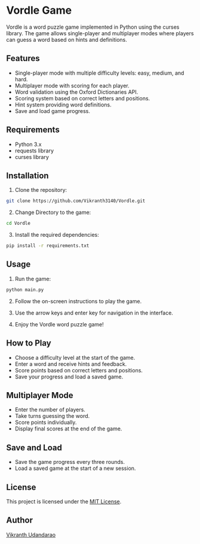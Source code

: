 Vordle Game
===========

Vordle is a word puzzle game implemented in Python using the curses library. The game allows single-player and multiplayer modes where players can guess a word based on hints and definitions.

Features
--------

*   Single-player mode with multiple difficulty levels: easy, medium, and hard.
*   Multiplayer mode with scoring for each player.
*   Word validation using the Oxford Dictionaries API.
*   Scoring system based on correct letters and positions.
*   Hint system providing word definitions.
*   Save and load game progress.

Requirements
------------

*   Python 3.x
*   requests library
*   curses library

Installation
------------

1.  Clone the repository:

```bash
git clone https://github.com/Vikranth3140/Vordle.git
```

2.  Change Directory to the game:

```bash
cd Vordle
```

3.  Install the required dependencies:

```bash
pip install -r requirements.txt
```

Usage
-----

1.  Run the game:

```bash
python main.py
```

2.  Follow the on-screen instructions to play the game.
    
3.  Use the arrow keys and enter key for navigation in the interface.
    
4.  Enjoy the Vordle word puzzle game!
    

How to Play
-----------

*   Choose a difficulty level at the start of the game.
*   Enter a word and receive hints and feedback.
*   Score points based on correct letters and positions.
*   Save your progress and load a saved game.

Multiplayer Mode
----------------

*   Enter the number of players.
*   Take turns guessing the word.
*   Score points individually.
*   Display final scores at the end of the game.

Save and Load
-------------

*   Save the game progress every three rounds.
*   Load a saved game at the start of a new session.

License
-------------

This project is licensed under the [MIT License](LICENSE).

Author
-------------

[Vikranth Udandarao](https://github.com/Vikranth3140)
